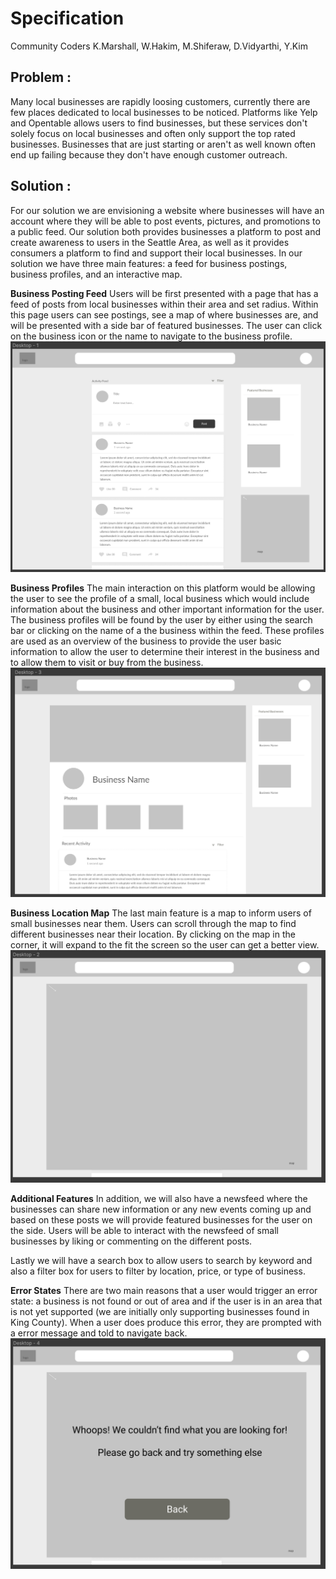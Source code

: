 # Specification
Community Coders
K.Marshall, W.Hakim, M.Shiferaw, D.Vidyarthi, Y.Kim

## Problem :

Many local businesses are rapidly loosing customers, currently there are few
places dedicated to local businesses to be noticed. Platforms like Yelp and
Opentable allows users to find businesses, but these services don't solely focus
on local businesses and often only support the top rated businesses. Businesses
that are just starting or aren't as well known often end up failing because they
don't have enough customer outreach.

## Solution :

For our solution we are envisioning a website where businesses will have an account
where they will be able to post events, pictures, and promotions to a public feed.
Our solution both provides businesses a platform to post and create awareness to
users in the Seattle Area, as well as it provides consumers a platform to find and
support their local businesses. In our solution we have three main features: a
feed for business postings, business profiles, and an interactive map.

**Business Posting Feed**
Users will be first presented with a page that has a feed of posts from local
businesses within their area and set radius. Within this page users can see postings,
see a map of where businesses are, and will be presented with a side bar of featured
businesses. The user can click on the business icon or the name to navigate to
the business profile.
![newsfeed screenshot](newsfeed.png)

**Business Profiles**
The main interaction on this platform would be allowing the user to see the profile
of a small, local business which would include information about the business and
other important information for the user. The business profiles will be found by the
user by either using the search bar or clicking on the name of a the business within
the feed. These profiles are used as an overview of the business to provide the user
basic information to allow the user to determine their interest in the business and
to allow them to visit or buy from the business.
![profile screenshot](profile.png)

**Business Location Map**
The last main feature is a map to inform users of small businesses near them. Users
can scroll through the map to find different businesses near their location. By
clicking on the map in the corner, it will expand to the fit the screen
so the user can get a better view.
![map screenshot](map.png)

**Additional Features**
In addition, we will also have a newsfeed where the businesses can share new information or any
new events coming up and based on these posts we will provide featured businesses
for the user on the side. Users will be able to interact with the
newsfeed of small businesses by liking or commenting on the different posts.

Lastly we will have a search box to allow users to search by keyword and also a
filter box for users to filter by location, price, or type of business.

**Error States**
There are two main reasons that a user would trigger an error state: a business is
not found or out of area and if the user is in an area that is not yet supported
(we are initially only supporting businesses found in King County). When a user does
produce this error, they are prompted with a error message and told to navigate back.
![error screenshot](error.png)

